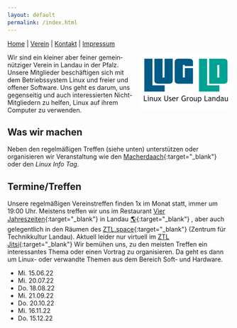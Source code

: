 ```yaml
---
layout: default
permalink: /index.html
---
```

[Home](/) | [Verein](verein.html) | [Kontakt](kontakt.html) | [Impressum](impressum.html)

<div>
<img src="img/LUG-LD_logo_205x125.png" alt="Die Linux User Group Landau e. V." title="LUG-LD Logo (c) Sonja W." style="float: right; padding: 0 0 0 10px;">
</div>

Wir sind ein klei&shy;ner aber fei&shy;ner ge&shy;mein&shy;nützi&shy;ger Ver&shy;ein in Lan&shy;dau in der Pfalz. Unsere Mit&shy;glieder be&shy;schäf&shy;ti&shy;gen sich mit dem Be&shy;triebs&shy;sys&shy;tem Li&shy;nux und frei&shy;er und offener Soft&shy;ware. Uns geht es da&shy;rum, uns ge&shy;gen&shy;sei&shy;tig und auch in&shy;ter&shy;essier&shy;ten Nicht-Mit&shy;glie&shy;dern zu hel&shy;fen, Linux auf ihrem Com&shy;pu&shy;ter zu ver&shy;wen&shy;den.

## Was wir machen
Neben den regelmäßigen Treffen (siehe unten) unterstützen oder organisieren wir Veranstaltung wie den [Macherdaach](https://macherdaa.ch){:target="_blank"} oder den *Linux Info Tag*.

## Termine/Treffen
Unsere regelmäßigen Vereinstreffen finden 1x im Monat statt, immer um 19:00 Uhr. Meistens treffen wir uns im Restaurant [Vier Jahreszeiten](http://www.vierjahreszeiten-landau.de/){:target="_blank"} in Landau [🌎](https://osm.org/go/0DP1YoLun?layers=N&m=){:target="_blank"} , aber auch gelegentlich in den Räumen des [ZTL.space](https://ztl.space){:target="_blank"} (Zentrum für Technikkultur Landau). Aktuell leider nur virtuell im [ZTL Jitsi](https://conference.ztl.team/LinuxUserGroupLandau){:target="_blank"} Wir bemühen uns, zu den meisten Treffen ein interessantes Thema oder einen Vortrag zu organisieren. Da geht es dann um Linux- oder verwandte Themen aus dem Bereich Soft- und Hardware.

* Mi. 15.06.22
* Mi. 20.07.22
* Do. 18.08.22
* Mi. 21.09.22
* Do. 20.10.22
* Mi. 16.11.22
* Do. 15.12.22
